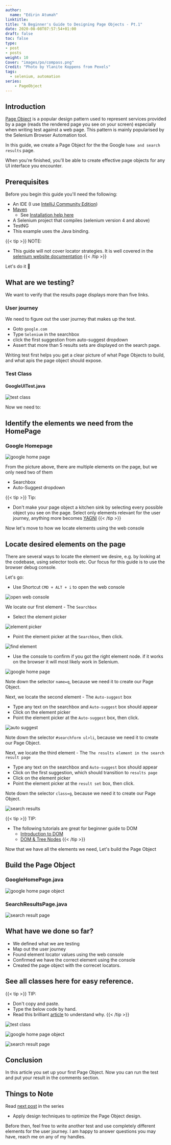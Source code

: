 ```yaml
---
author:
  name: "Edirin Atumah"
linktitle:
title: "A Beginner's Guide to Designing Page Objects - Pt.1"
date: 2020-08-08T07:57:54+01:00
draft: false
toc: false
type:
- post
- posts
weight: 10
Cover: "images/po/compass.png"
Credit: "Photo by Ylanite Koppens from Pexels"
tags:
  - selenium, automation
series:
    - PageObject
---
```


## Introduction
[Page Object](https://github.com/SeleniumHQ/selenium/wiki/PageObjects) is a popular design pattern used to represent services provided by a page (reads the rendered page you see on your screen) especially when writing test against a web page. This pattern is mainly popularised by the Selenium Browser Automation tool.

In this guide, we create a Page Object for the the Google `home and search results` page.

When you're finished, you'll be able to create effective page objects for any UI interface you encounter.

## Prerequisites

Before you begin this guide you'll need the following:

- An IDE (I use [IntelliJ Community Edition](https://www.jetbrains.com/idea/download/))
- [Maven](https://maven.apache.org/)
    - See [Installation help here](https://www.baeldung.com/install-maven-on-windows-linux-mac)
- A Selenium project that compiles (selenium version 4 and above)
- TestNG
- This example uses the Java binding.

{{< tip >}}
NOTE:
- This guide will not cover locator strategies. It is well covered in the [selenium website documentation](https://www.selenium.dev/documentation/en/getting_started_with_webdriver/locating_elements/)
{{< /tip >}}

Let's do it :muscle:

## What are we testing?
We want to verify that the results page displays more than five links.

###  User journey
We need to figure out the user journey that makes up the test.

- Goto `google.com`
- Type `Selenium` in the searchbox
- click the first suggestion from auto-suggest dropdown
- Assert that more than 5 results sets are displayed on the search page.

Writing test first helps you get a clear picture of what Page Objects to build, and what apis the page object should expose.

###  Test Class
#### GoogleUITest.java

![test class](/images/po/pg-test.png)

Now we need to:

## Identify the elements we need from the HomePage

### Google Homepage
![google home page](/images/po/g-home-page.png)


From the picture above, there are multiple elements on the page, but we only need two of them

 - Searchbox
 - Auto-Suggest dropdown


{{< tip >}}
Tip:
- Don't make your page object a kitchen sink by selecting every possible object you see on the page.
Select only elements relevant for the user journey, anything more becomes [YAGNI](https://www.martinfowler.com/bliki/Yagni.html)
{{< /tip >}}

Now let's move to how we locate elements using the web console

## Locate desired elements on the page

There are several ways to locate the element we desire, e.g. by looking at the codebase, using selector tools etc.
Our focus for this guide is to use the browser debug console.

Let's go:
- Use Shortcut `CMD + ALT + i` to open the web console

![open web console](/images/po/gif/test.gif)

We locate our first element - The `Searchbox`
- Select the element picker

![element picker](/images/po/element-picker.png)

- Point the element picker at the `Searchbox`, then click.

![find element](/images/po/find-element.png)

- Use the console to confirm if you got the right element node. if it works on the browser it will most likely work in Selenium.

![google home page](/images/po/console.png)


Note down the selector `name=q`, because we need it to create our Page Object.

Next, we locate the second element - The `Auto-suggest` box
- Type any text on the searchbox and `Auto-suggest` box should appear
- Click on the element picker
- Point the element picker at the `Auto-suggest` box, then click.

![auto suggest](/images/po/auto-suggest.png)

Note down the selector `#searchform ul>li`, because we need it to create our Page Object.


Next, we locate the third element - The `The results element in the search result page`
- Type any text on the searchbox and `Auto-suggest` box should appear
- Click on the first suggestion, which should transition to `results page`
- Click on the element picker
- Point the element picker at the `result set` box, then click.

Note down the selector `class=g`, because we need it to create our Page Object.

![search results](/images/po/results.png)


{{< tip >}}
TIP:
- The following tutorials are great for beginner guide to DOM
  + [Introduction to DOM](https://www.digitalocean.com/community/tutorials/introduction-to-the-dom#the-document-object)
  + [DOM & Tree Nodes](https://www.digitalocean.com/community/tutorials/understanding-the-dom-tree-and-nodes)
{{< /tip >}}



Now that we have all the elements we need, Let's build the Page Object

## Build the Page Object

### GoogleHomePage.java

![google home page object](/images/po/pg1.png)

### SearchResultsPage.java

![search result page](/images/po/pg2.png)

## What have we done so far?
- We defined what we are testing
- Map out the user journey
- Found element locator values using the web console
- Confirmed we have the correct element using the console
- Created the page object with the correcet locators.

## See all classes here for easy reference.
{{< tip >}}
TIP:

- Don't copy and paste.
- Type the below code by hand.
- Read this brilliant [article](https://www.freecodecamp.org/news/the-benefits-of-typing-instead-of-copying-54ed734ad849/) to understand why.
{{< /tip >}}

![test class](/images/po/pg-test.png)


![google home page object](/images/po/pg1.png)


![search result page](/images/po/pg2.png)

## Conclusion

In this article you set up your first Page Object. Now you can run the test and put your result in the comments section.


## Things to Note
Read [next post](/posts/a-beginners-guide-to-designing-page-objects-pt.2) in the series
- Apply design techniques to optimize the Page Object design.

Before then, feel free to write another test and use completely different elements for the user journey. I am happy to answer questions you may have, reach me on any of my handles.
